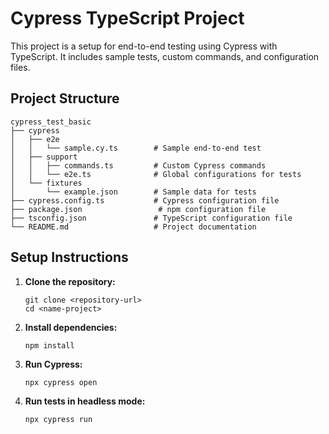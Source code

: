 # Cypress TypeScript Project

This project is a setup for end-to-end testing using Cypress with TypeScript. It includes sample tests, custom commands, and configuration files.

## Project Structure

```
cypress_test_basic
├── cypress
│   ├── e2e
│   │   └── sample.cy.ts        # Sample end-to-end test
│   ├── support
│   │   ├── commands.ts         # Custom Cypress commands
│   │   └── e2e.ts              # Global configurations for tests
│   └── fixtures
│       └── example.json        # Sample data for tests
├── cypress.config.ts           # Cypress configuration file
├── package.json                 # npm configuration file
├── tsconfig.json               # TypeScript configuration file
└── README.md                   # Project documentation
```

## Setup Instructions

1. **Clone the repository:**
   ```
   git clone <repository-url>
   cd <name-project>
   ```

2. **Install dependencies:**
   ```
   npm install
   ```

3. **Run Cypress:**
   ```
   npx cypress open
   ```

4. **Run tests in headless mode:**
   ```
   npx cypress run
   ```
